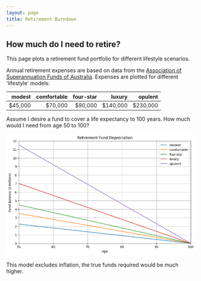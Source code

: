 ```yaml
---
layout: page
title: Retirement Burndown
---
```


## How much do I need to retire?

This page plots a retirement fund portfolio for different lifestyle scenarios. 

Annual retirement expenses are based on data from the [Association of Superannuation Funds of Australia](retirement-planning.md). Expenses are plotted for different 'lifestyle' models:


| modest | comfortable | four-star | luxury | opulent |
| --: | --: | --: | --: | --: |
| $45,000 | $70,000 | $90,000 | $140,000 | $230,000 |




Assume I desire a fund to cover a life expectancy to 100 years.
How much would I need from age 50 to 100?




    
![png](images/retirement_6_0.png)
    


This model excludes inflation, the true funds required would be much higher.

